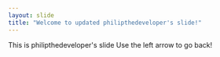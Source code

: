 ```yaml
---
layout: slide
title: "Welcome to updated philipthedeveloper's slide!"
---
```

This is philipthedeveloper's slide
Use the left arrow to go back!
